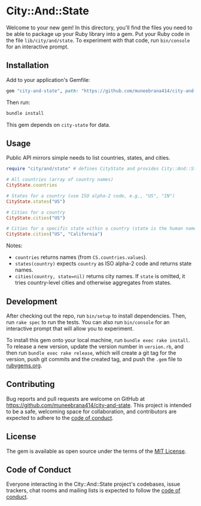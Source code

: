 # City::And::State

Welcome to your new gem! In this directory, you'll find the files you need to be able to package up your Ruby library into a gem. Put your Ruby code in the file `lib/city/and/state`. To experiment with that code, run `bin/console` for an interactive prompt.

## Installation

Add to your application's Gemfile:

```ruby
gem "city-and-state", path: "https://github.com/muneebrana414/city-and-state"
```

Then run:

```bash
bundle install
```

This gem depends on `city-state` for data.

## Usage

Public API mirrors simple needs to list countries, states, and cities.

```ruby
require "city/and/state" # defines CityState and provides City::And::State wrapper

# All countries (array of country names)
CityState.countries

# States for a country (use ISO alpha-2 code, e.g., "US", "IN")
CityState.states("US")

# Cities for a country
CityState.cities("US")

# Cities for a specific state within a country (state is the human name)
CityState.cities("US", "California")
```

Notes:
- `countries` returns names (from `CS.countries.values`).
- `states(country)` expects `country` as ISO alpha-2 code and returns state names.
- `cities(country, state=nil)` returns city names. If `state` is omitted, it tries country-level cities and otherwise aggregates from states.

## Development

After checking out the repo, run `bin/setup` to install dependencies. Then, run `rake spec` to run the tests. You can also run `bin/console` for an interactive prompt that will allow you to experiment.

To install this gem onto your local machine, run `bundle exec rake install`. To release a new version, update the version number in `version.rb`, and then run `bundle exec rake release`, which will create a git tag for the version, push git commits and the created tag, and push the `.gem` file to [rubygems.org](https://rubygems.org).

## Contributing

Bug reports and pull requests are welcome on GitHub at https://github.com/muneebrana414/city-and-state. This project is intended to be a safe, welcoming space for collaboration, and contributors are expected to adhere to the [code of conduct](https://github.com/muneebrana414/city-and-state/blob/master/CODE_OF_CONDUCT.md).

## License

The gem is available as open source under the terms of the [MIT License](https://opensource.org/licenses/MIT).

## Code of Conduct

Everyone interacting in the City::And::State project's codebases, issue trackers, chat rooms and mailing lists is expected to follow the [code of conduct](https://github.com/muneebrana414/city-and-state/blob/master/CODE_OF_CONDUCT.md).
